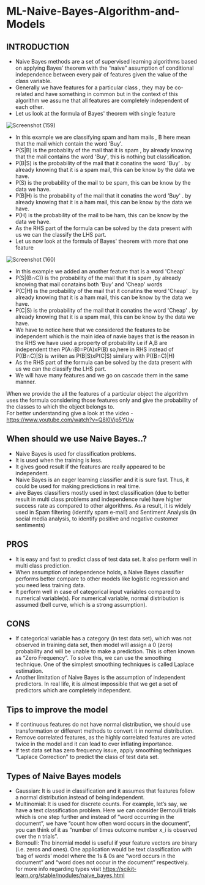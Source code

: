 # ML-Naive-Bayes-Algorithm-and-Models

## INTRODUCTION
- Naive Bayes methods are a set of supervised learning algorithms based on applying Bayes’ theorem with the “naive” assumption of conditional independence between every pair of features given the value of the class variable.
- Generally we have features for a particular class , they may be co-related and have something in common but in the context of this  algorithm we assume that all features are completely independent of each other.
- Let us look at the formula of Bayes' theorem with single feature

![Screenshot (159)](https://user-images.githubusercontent.com/72094895/124888810-13ac3800-dff4-11eb-90b2-e2aa3cdc4693.png)
- In this example we are classifying spam and ham mails , B here mean that the mail which contain the word 'Buy'.
- P(S|B) is the probablity of the mail that it is spam , by already knowing that the mail contains the word 'Buy', this is nothing but classification.
- P(B|S) is the probability of the mail that it conatins the word 'Buy' . by already knowing that it is a spam mail, this can be know by the data we have.
- P(S) is the probability of the mail to be spam, this can be know by the data we have.
- P(B|H) is the probability of the mail that it conatins the word 'Buy' . by already knowing that it is a ham mail, this can be know by the data we have.
- P(H) is the probability of the mail to be ham, this can be know by the data we have.
- As the RHS part of the formula can be solved by the data present with us we can the classify the LHS part.
- Let us now look at the formula of Bayes' theorem with more that one feature

![Screenshot (160)](https://user-images.githubusercontent.com/72094895/124890822-0c862980-dff6-11eb-8f90-0d12ad88a19e.png)
- In this example we added an another feature that is a word 'Cheap'
- P(S|(B∩C)) is the probability of the mail that it is spam ,by already knowing that mail conatains both 'Buy' and 'Cheap' words
- P(C|H) is the probability of the mail that it conatins the word 'Cheap' . by already knowing that it is a ham mail, this can be know by the data we have.
- P(C|S) is the probability of the mail that it conatins the word 'Cheap' . by already knowing that it is a spam mail, this can be know by the data we have.
- We have to notice here that we considered the features to be independent which is the main idea of navie bayes that is the reason in the RHS we have used a property of probability i.e if A,B are independent then P(A∩B)=P(A)xP(B) so,here in RHS instead of P((B∩C)|S) is wriiten as P(B|S)xP(C|S) similary with P((B∩C)|H)
- As the RHS part of the formula can be solved by the data present with us we can the classify the LHS part.
- We will have many features and we go on cascade them in the same manner.

When we provide the all the features  of a particular object the algorithm uses the formula considering those features only and give the probability of the classes to which the object belongs to.\
For better understanding give a look at the video - https://www.youtube.com/watch?v=Q8l0Vip5YUw

## When should we use Naive Bayes..?
- Naive Bayes is used for classification problems.
- It is used when the training is less.
- It gives good result if the features are really appeared to be independent.
- Naive Bayes is an eager learning classifier and it is sure fast. Thus, it could be used for making predictions in real time.
- aive Bayes classifiers mostly used in text classification (due to better result in multi class problems and independence rule) have higher success rate as compared to other algorithms. As a result, it is widely used in Spam filtering (identify spam e-mail) and Sentiment Analysis (in social media analysis, to identify positive and negative customer sentiments)

## PROS
- It is easy and fast to predict class of test data set. It also perform well in multi class prediction.
- When assumption of independence holds, a Naive Bayes classifier performs better compare to other models like logistic regression and you need less training data.
- It perform well in case of categorical input variables compared to numerical variable(s). For numerical variable, normal distribution is assumed (bell curve, which is a strong assumption).

## CONS
- If categorical variable has a category (in test data set), which was not observed in training data set, then model will assign a 0 (zero) probability and will be unable to make a prediction. This is often known as “Zero Frequency”. To solve this, we can use the smoothing technique. One of the simplest smoothing techniques is called Laplace estimation.
- Another limitation of Naive Bayes is the assumption of independent predictors. In real life, it is almost impossible that we get a set of predictors which are completely independent.

## Tips to improve the model
- If continuous features do not have normal distribution, we should use transformation or different methods to convert it in normal distribution.
- Remove correlated features, as the highly correlated features are voted twice in the model and it can lead to over inflating importance.
- If test data set has zero frequency issue, apply smoothing techniques “Laplace Correction” to predict the class of test data set.

## Types of Naive Bayes models
- Gaussian: It is used in classification and it assumes that features follow a normal distribution.instead of being independent.
- Multinomial: It is used for discrete counts. For example, let’s say,  we have a text classification problem. Here we can consider Bernoulli trials which is one step further and instead of “word occurring in the document”, we have “count how often word occurs in the document”, you can think of it as “number of times outcome number x_i is observed over the n trials”.
- Bernoulli: The binomial model is useful if your feature vectors are binary (i.e. zeros and ones). One application would be text classification with ‘bag of words’ model where the 1s & 0s are “word occurs in the document” and “word does not occur in the document” respectively.\
for more info regarding types visit https://scikit-learn.org/stable/modules/naive_bayes.html


